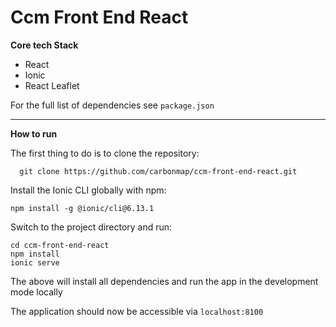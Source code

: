 # Ccm Front End React
**Core tech Stack**

- React
- Ionic
- React Leaflet

For the full list of dependencies see `package.json`
********************************
**How to run**

The first thing to do is to clone the repository:

      git clone https://github.com/carbonmap/ccm-front-end-react.git

Install the Ionic CLI globally with npm:

    npm install -g @ionic/cli@6.13.1

Switch to the project directory and run:

    cd ccm-front-end-react
    npm install
    ionic serve

The above will install all dependencies and run the app in the development mode locally

The application should now be accessible via `localhost:8100`